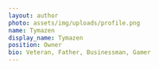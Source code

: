 ```yaml
---
layout: author
photo: assets/img/uploads/profile.png
name: Tymazen
display_name: Tymazen
position: Owner
bio: Veteran, Father, Businessman, Gamer
---
```

